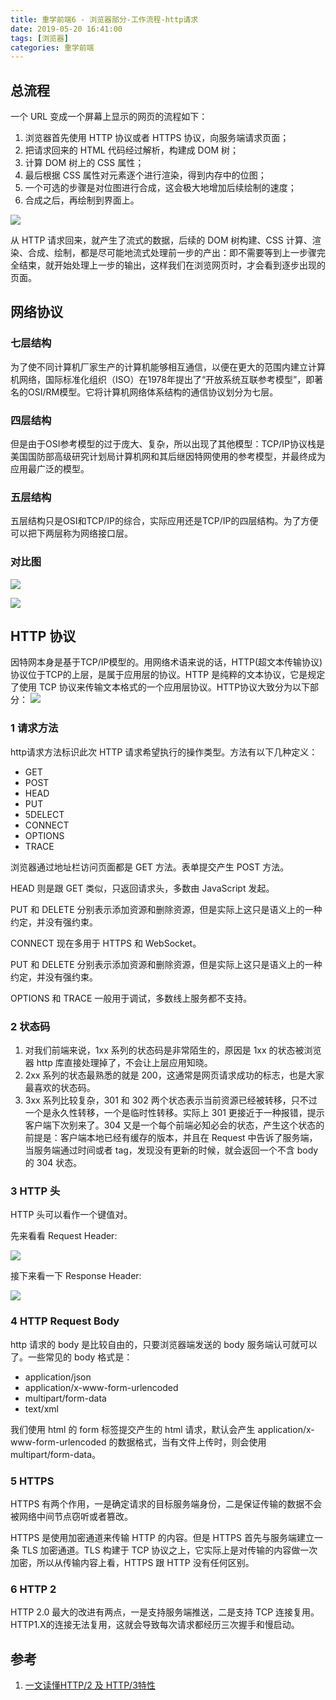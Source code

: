 ```yaml
---
title: 重学前端6 - 浏览器部分-工作流程-http请求
date: 2019-05-20 16:41:00
tags: [浏览器]
categories: 重学前端
---
```


## 总流程

一个 URL 变成一个屏幕上显示的网页的流程如下：

1. 浏览器首先使用 HTTP 协议或者 HTTPS 协议，向服务端请求页面；
2. 把请求回来的 HTML 代码经过解析，构建成 DOM 树；
3. 计算 DOM 树上的 CSS 属性；
4. 最后根据 CSS 属性对元素逐个进行渲染，得到内存中的位图；
5. 一个可选的步骤是对位图进行合成，这会极大地增加后续绘制的速度；
6. 合成之后，再绘制到界面上。
<!-- more -->

![](重学前端6-浏览器部分-工作流程-http请求/6-1.jpg)

从 HTTP 请求回来，就产生了流式的数据，后续的 DOM 树构建、CSS 计算、渲染、合成、绘制，都是尽可能地流式处理前一步的产出：即不需要等到上一步骤完全结束，就开始处理上一步的输出，这样我们在浏览网页时，才会看到逐步出现的页面。
## 网络协议

### 七层结构
为了使不同计算机厂家生产的计算机能够相互通信，以便在更大的范围内建立计算机网络，国际标准化组织（ISO）在1978年提出了“开放系统互联参考模型”，即著名的OSI/RM模型。它将计算机网络体系结构的通信协议划分为七层。  

### 四层结构
但是由于OSI参考模型的过于庞大、复杂，所以出现了其他模型：TCP/IP协议栈是美国国防部高级研究计划局计算机网和其后继因特网使用的参考模型，并最终成为应用最广泛的模型。

### 五层结构


五层结构只是OSI和TCP/IP的综合，实际应用还是TCP/IP的四层结构。为了方便可以把下两层称为网络接口层。

### 对比图
![](重学前端6-浏览器部分-工作流程-http请求/6-2.png)

![](重学前端6-浏览器部分-工作流程-http请求/6-3.png)

## HTTP 协议
因特网本身是基于TCP/IP模型的。用网络术语来说的话，HTTP(超文本传输协议)协议位于TCP的上层，是属于应用层的协议。HTTP 是纯粹的文本协议，它是规定了使用 TCP 协议来传输文本格式的一个应用层协议。HTTP协议大致分为以下部分：
![](重学前端6-浏览器部分-工作流程-http请求/6-4.jpg)


### 1 请求方法
http请求方法标识此次 HTTP 请求希望执行的操作类型。方法有以下几种定义：

- GET 
- POST
- HEAD
- PUT
- 5DELECT
- CONNECT
- OPTIONS
- TRACE

浏览器通过地址栏访问页面都是 GET 方法。表单提交产生 POST 方法。  
   
HEAD 则是跟 GET 类似，只返回请求头，多数由 JavaScript 发起。  

PUT 和 DELETE 分别表示添加资源和删除资源，但是实际上这只是语义上的一种约定，并没有强约束。  

CONNECT 现在多用于 HTTPS 和 WebSocket。

PUT 和 DELETE 分别表示添加资源和删除资源，但是实际上这只是语义上的一种约定，并没有强约束。

OPTIONS 和 TRACE 一般用于调试，多数线上服务都不支持。

### 2 状态码
1. 对我们前端来说，1xx 系列的状态码是非常陌生的，原因是 1xx 的状态被浏览器 http 库直接处理掉了，不会让上层应用知晓。
2. 2xx 系列的状态最熟悉的就是 200，这通常是网页请求成功的标志，也是大家最喜欢的状态码。
3. 3xx 系列比较复杂，301 和 302 两个状态表示当前资源已经被转移，只不过一个是永久性转移，一个是临时性转移。实际上 301 更接近于一种报错，提示客户端下次别来了。304 又是一个每个前端必知必会的状态，产生这个状态的前提是：客户端本地已经有缓存的版本，并且在 Request 中告诉了服务端，当服务端通过时间或者 tag，发现没有更新的时候，就会返回一个不含 body 的 304 状态。

### 3 HTTP 头
HTTP 头可以看作一个键值对。

先来看看 Request Header:

![](重学前端6-浏览器部分-工作流程-http请求/6-5.png)

接下来看一下 Response Header:

![](重学前端6-浏览器部分-工作流程-http请求/6-6.png)

### 4 HTTP Request Body
http 请求的 body 是比较自由的，只要浏览器端发送的 body 服务端认可就可以了。一些常见的 body 格式是：

- application/json
- application/x-www-form-urlencoded
- multipart/form-data
- text/xml

我们使用 html 的 form 标签提交产生的 html 请求，默认会产生 application/x-www-form-urlencoded 的数据格式，当有文件上传时，则会使用 multipart/form-data。

### 5 HTTPS
HTTPS 有两个作用，一是确定请求的目标服务端身份，二是保证传输的数据不会被网络中间节点窃听或者篡改。

HTTPS 是使用加密通道来传输 HTTP 的内容。但是 HTTPS 首先与服务端建立一条 TLS 加密通道。TLS 构建于 TCP 协议之上，它实际上是对传输的内容做一次加密，所以从传输内容上看，HTTPS 跟 HTTP 没有任何区别。

### 6 HTTP 2
HTTP 2.0 最大的改进有两点，一是支持服务端推送，二是支持 TCP 连接复用。HTTP1.X的连接无法复用，这就会导致每次请求都经历三次握手和慢启动。

## 参考
1. [一文读懂HTTP/2 及 HTTP/3特性](https://mp.weixin.qq.com/s/hjxU-rjr-ISk0rzeQHAIeA)
